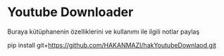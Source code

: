 # Youtube Downloader 
Buraya kütüphanenin özelliklerini ve kullanımı ile ilgili notlar paylaş

pip install git+https://github.com/HAKANMAZI/hakYoutubeDownlaod.git
